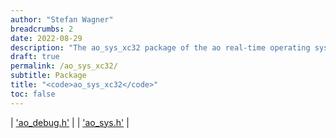 ```yaml
---
author: "Stefan Wagner"
breadcrumbs: 2
date: 2022-08-29
description: "The ao_sys_xc32 package of the ao real-time operating system."
draft: true
permalink: /ao_sys_xc32/ 
subtitle: Package
title: "<code>ao_sys_xc32</code>"
toc: false
---
```


| ['ao_debug.h'](ao_debug.h.md) |
| ['ao_sys.h'](ao_sys.h.md) |

